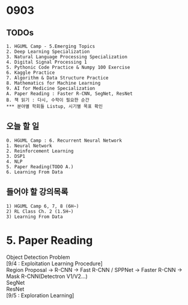 # 0903
## TODOs
```
1. HGUML Camp - 5.Emerging Topics
2. Deep Learning Specialization
3. Natural Language Processing Specialization
4. Digital Signal Processing 1
5. Pythonic Code Practice & Numpy 100 Exercise
6. Kaggle Practice
7. Algorithm & Data Structure Practice
8. Mathematics for Machine Learning
9. AI for Medicine Specialization
A. Paper Reading : Faster R-CNN, SegNet, ResNet
B. 책 읽기 : 다시, 수학이 필요한 순간
*** 분야별 학회들 Listup, 시기별 목표 확인
```

## 오늘 할 일
```
0. HGUML Camp : 6. Recurrent Neural Network
1. Neural Network
2. Reinforcement Learning
3. DSP1
4. NLP
5. Paper Reading(TODO A.)
6. Learning From Data
```

## 들어야 할 강의목록
```
1) HGUML Camp 6, 7, 8 (6H~)
2) RL Class Ch. 2 (1.5H~)
3) Learning From Data
```


# 5. Paper Reading
Object Detection Problem<br>
[9/4 : Exploitation Learning Procedure]<br>
Region Proposal -> R-CNN -> Fast R-CNN / SPPNet -> Faster R-CNN -> Mask R-CNN(Detectron V1/V2...)<br>
SegNet<br>
ResNet<br>
[9/5 : Exploration Learning]